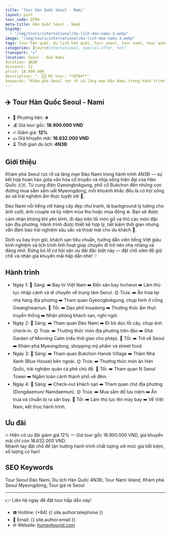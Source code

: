 ```yaml
---
title: 'Tour Hàn Quốc Seoul - Nami'
layout: post
tour_code: QT04
meta-title: Hàn Quốc Seoul - Nami
bigimg:
  - "/img/tours/international/du-lich-dao-nami-3.webp"
image: "/img/tours/international/du-lich-dao-nami-3.webp"
tags: tour hàn quốc, du lịch hàn quốc, tour seoul, tour nami, tour quốc tế
categories: [tours#international, special-offer, hot]
transport: "✈️"
location: Seoul - Đảo Nami
duration: 4N3Đ
discount: 12
price: 18.900.000
description: "- 🆔 Mã tour: **QT04**"
keywords: "Khám phá Seoul rực rỡ và lãng mạn Đảo Nami trong hành trình 4N3Đ — sự kết hợp hoàn hảo giữa văn hóa cổ truyền và nhịp sống hiện đại của Hàn Quốc 🇰🇷. Từ cung điện Gyeongbokgung, phố cổ Bukchon đến những con đường mua sắm sầm uất Myeongdong, mỗi khoảnh khắc đều là cơ hội sống ảo và trải nghiệm ẩm thực tuyệt vời 🍜."
---
```


## ✈️ Tour Hàn Quốc Seoul - Nami

- 🚗 Phương tiện: **✈️**
- 💰 Giá tour gốc: **18.900.000 VND**
- 🔥 Giảm giá: **12%**
- 💵 Giá khuyến mãi: **16.632.000 VND**
- ⏳ Thời gian du lịch: **4N3Đ**

## Giới thiệu
Khám phá Seoul rực rỡ và lãng mạn Đảo Nami trong hành trình 4N3Đ — sự kết hợp hoàn hảo giữa văn hóa cổ truyền và nhịp sống hiện đại của Hàn Quốc 🇰🇷. Từ cung điện Gyeongbokgung, phố cổ Bukchon đến những con đường mua sắm sầm uất Myeongdong, mỗi khoảnh khắc đều là cơ hội sống ảo và trải nghiệm ẩm thực tuyệt vời 🍜.

Đảo Nami nổi tiếng với hàng cây đẹp như tranh, là background lý tưởng cho ảnh cưới, ảnh couple và kỷ niệm mùa thu hoặc mùa đông ❄️. Bạn sẽ được cảm nhận không khí yên bình, đi dạo trên lối mòn gỗ và thử các món đặc sản địa phương. Hành trình được thiết kế hợp lý, tiết kiệm thời gian nhưng vẫn đảm bảo trải nghiệm sâu sắc và thoải mái cho du khách 👣.

Dịch vụ bay trọn gói, khách sạn tiêu chuẩn, hướng dẫn viên tiếng Việt giàu kinh nghiệm và lịch trình linh hoạt giúp chuyến đi trở nên nhẹ nhàng và đáng nhớ. Đừng bỏ lỡ cơ hội săn ưu đãi đặc biệt này — đặt chỗ sớm để giữ chỗ và nhận giá khuyến mãi hấp dẫn nhé! ✨

## Hành trình
- Ngày 1:
  🌅 Sáng: ➡️ Bay từ Việt Nam ➡️ Đến sân bay Incheon ➡️ Làm thủ tục nhập cảnh và di chuyển về trung tâm Seoul.
  🌞 Trưa: ➡️ Ăn trưa tại nhà hàng địa phương ➡️ Tham quan Gyeongbokgung, chụp hình ở cổng Gwanghwamun.
  🌙 Tối: ➡️ Dạo phố Insadong ➡️ Thưởng thức ẩm thực truyền thống ➡️ Nhận phòng khách sạn, nghỉ ngơi.
- Ngày 2:
  🌅 Sáng: ➡️ Tham quan Đảo Nami ➡️ Đi bộ dọc lối cây, chụp ảnh check-in.
  🌞 Trưa: ➡️ Thưởng thức món địa phương trên đảo ➡️ Ghé Garden of Morning Calm (nếu thời gian cho phép).
  🌙 Tối: ➡️ Trở về Seoul ➡️ Khám phá Myeongdong, shopping mỹ phẩm và street food.
- Ngày 3:
  🌅 Sáng: ➡️ Tham quan Bukchon Hanok Village ➡️ Thăm Nhà Xanh (Blue House) bên ngoài.
  🌞 Trưa: ➡️ Thưởng thức món ăn Hàn Quốc, trải nghiệm quán cà phê chủ đề.
  🌙 Tối: ➡️ Tham quan N Seoul Tower ➡️ Ngắm toàn cảnh thành phố về đêm.
- Ngày 4:
  🌅 Sáng: ➡️ Check-out khách sạn ➡️ Tham quan chợ địa phương (Dongdaemun/ Namdaemun).
  🌞 Trưa: ➡️ Mua sắm đồ lưu niệm ➡️ Ăn trưa và chuẩn bị ra sân bay.
  🌙 Tối: ➡️ Làm thủ tục lên máy bay ➡️ Về Việt Nam, kết thúc hành trình.

## Ưu đãi
🔥 Hiện có ưu đãi giảm giá 12% — Giá tour gốc 18.900.000 VND, giá khuyến mãi chỉ còn 16.632.000 VND.  
Nhanh tay đặt chỗ để tận hưởng hành trình chất lượng với mức giá tiết kiệm, số lượng có hạn!

## SEO Keywords
Tour Seoul Đảo Nami, Du lịch Hàn Quốc 4N3Đ, Tour Nami Island, Khám phá Seoul Myeongdong, Tour giá rẻ Seoul

---

👉 Liên hệ ngay để đặt tour hấp dẫn này!

- ☎️ Hotline: (+84) {{ site.author.telephone }}
- 📧 Email: {{ site.author.email }}
- 🌐 Website: [hungvitourist.com](https://hungvitourist.com)

